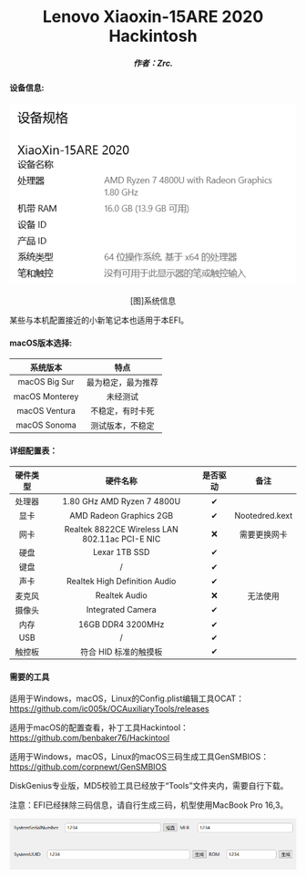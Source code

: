 <h1 align="Center">Lenovo Xiaoxin-15ARE 2020 Hackintosh</h1>



<h5 align = "Center">作者：Zrc.</h5>

#### 设备信息:

![sysinfo](./img/sysinfo.png)

<p align="Center">[图]系统信息</p>

某些与本机配置接近的小新笔记本也适用于本EFI。

#### macOS版本选择:

|    系统版本    |        特点        |
| :------------: | :----------------: |
| macOS Big Sur  | 最为稳定，最为推荐 |
| macOS Monterey |      未经测试      |
| macOS Ventura  |  不稳定，有时卡死  |
|  macOS Sonoma  |  测试版本，不稳定  |

#### 详细配置表：

| 硬件类型 |                    硬件名称                    | 是否驱动 |      备注      |
| :------: | :--------------------------------------------: | :------: | :------------: |
|  处理器  |           1.80 GHz AMD Ryzen 7 4800U           |    ✔     |                |
|   显卡   |            AMD Radeon Graphics 2GB             |    ✔     | Nootedred.kext |
|   网卡   | Realtek 8822CE Wireless LAN 802.11ac PCI-E NIC |    ❌     |  需要更换网卡  |
|   硬盘   |                 Lexar 1TB SSD                  |    ✔     |                |
|   键盘   |                       /                        |    ✔     |                |
|   声卡   |         Realtek High Definition Audio          |    ✔     |                |
|  麦克风  |                 Realtek Audio                  |    ❌     |    无法使用    |
|  摄像头  |               Integrated Camera                |    ✔     |                |
|   内存   |               16GB DDR4 3200MHz                |    ✔     |                |
|   USB    |                       /                        |    ✔     |                |
|  触控板  |             符合 HID 标准的触摸板              |    ✔     |                |

#### 需要的工具

适用于Windows，macOS，Linux的Config.plist编辑工具OCAT：https://github.com/ic005k/OCAuxiliaryTools/releases

适用于macOS的配置查看，补丁工具Hackintool：https://github.com/benbaker76/Hackintool

适用于Windows，macOS，Linux的macOS三码生成工具GenSMBIOS：https://github.com/corpnewt/GenSMBIOS

DiskGenius专业版，MD5校验工具已经放于“Tools”文件夹内，需要自行下载。

注意：EFI已经抹除三码信息，请自行生成三码，机型使用MacBook Pro 16,3。

![threema](./img/threema.png)
